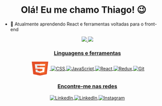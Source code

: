 <h1 align="center"> Olá! Eu me chamo Thiago! 😉 </h1>

- 🌱 Atualmente aprendendo React e ferramentas voltadas para o front-end

  <div align="center">
    <a href="https://github.com/thiago-mota">
      <img height="180em" src="https://github-readme-stats.vercel.app/api?username=thiago-mota&show_icons=true&theme=dracula&include_all_commits=true&count_private=true"/>
      <img height="180em" src="https://github-readme-stats.vercel.app/api/top-langs/?username=thiago-mota&layout=compact&langs_count=7&theme=dracula"/>
  </div>
  
  <h3 align="center">Linguagens e ferramentas </h3>
  <div>
    <p align="center"> 
      <img align="center" alt="HTML" height="45" width="60" src="https://raw.githubusercontent.com/devicons/devicon/master/icons/html5/html5-original.svg">
     <img align="center" alt="CSS" height="45" width="60" src="https://cdn.jsdelivr.net/gh/devicons/devicon/icons/css3/css3-original.svg">
     <img align="center" alt="JavaScript" height="45" width="60" src="https://cdn.jsdelivr.net/gh/devicons/devicon/icons/javascript/javascript-original.svg" />
     <img align="center" alt="React" height="45" width="60" src="https://cdn.jsdelivr.net/gh/devicons/devicon/icons/react/react-original-wordmark.svg" /> 
     <img align="center" alt="Redux" height="45" width="60" src="https://cdn.jsdelivr.net/gh/devicons/devicon/icons/redux/redux-original.svg" /> 
     <img align="center" alt="Git" height="45" width="60" src="https://cdn.jsdelivr.net/gh/devicons/devicon/icons/git/git-original.svg" />
    </p>
  
  <h3 align="center">Encontre-me nas redes</h3>
  <div style="display: inline_block">
    <p align="center">
       <a href="https://www.linkedin.com/in/thiago-m-a-araujo/" target="_blank"><img align="center" alt="LinkedIn" height="45" width="60" src="https://cdn.jsdelivr.net/gh/devicons/devicon/icons/linkedin/linkedin-original.svg"</a>
      <a href="https://twitter.com/thiago_maaraujo" target="_blank"><img align="center" alt="LinkedIn" height="45" width="60" src="https://cdn.jsdelivr.net/gh/devicons/devicon/icons/twitter/twitter-original.svg"</a>
      <a href="https://www.instagram.com/thiago_maraujo/" target="_blank"><img align="center" alt="Instagram" height="45" width="60" src="https://raw.githubusercontent.com/rahuldkjain/github-profile-readme-generator/master/src/images/icons/Social/instagram.svg"</a>
    </p>
  </div>
